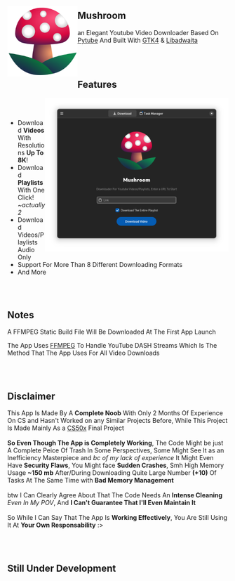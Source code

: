 <img src="https://raw.githubusercontent.com/azab246/Mushroom/Main/src/res/Mushroom.svg" align="left" height="160px" vspace="20px">

## Mushroom 

an Elegant Youtube Video Downloader Based On [Pytube](https://github.com/pytube/pytube) And Built With [GTK4](https://github.com/GNOME/pygobject) & [Libadwaita](https://gitlab.gnome.org/GNOME/libadwaita)
<br><br><br><br>

## Features
<img src="https://raw.githubusercontent.com/azab246/Mushroom/Main/Screenshots/01-dark-prealpha.png" height="350px" align="right">
<br><br>

- Download __Videos__ With Resolutions __Up To 8K__!
- Download __Playlists__ With One Click! _~actually 2_
- Download Videos/Playlists Audio Only
- Support For More Than 8 Different Downloading Formats
- And More

<br><br>

## Notes
A FFMPEG Static Build File Will Be Downloaded At The First App Launch

The App Uses [FFMPEG](https://ffmpeg.org/) To Handle YouTube DASH Streams Which Is The Method That The App Uses For All Video Downloads

<br><br>


## Disclaimer

This App Is Made By A __Complete Noob__ With Only 2 Months Of Experience On CS and Hasn't Worked on any Similar Projects Before, While This Project Is Made Mainly As a [CS50x](https://cs50.harvard.edu/x/2022/) Final Project     
<br>
 __So Even Though The App is Completely Working__, The Code Might be just A Complete Peice Of Trash In Some Perspectives,
Some Might See It as an Inefficiency Masterpiece and _bc of my lack of experience_ It Might Even Have __Security Flaws__, You Might face __Sudden Crashes__, Smh High Memory Usage __~150 mb__ After/During Downloading Quite Large Number __(+10)__ Of Tasks At The Same Time with __Bad Memory Management__    
<br>
btw I Can Clearly Agree About That The Code Needs An __Intense Cleaning__ _Even In My POV_, And __I Can't Guarantee That I'll Even Maintain It__  
<br>
So While I Can Say That The App Is __Working Effectively__,
You Are Still Using It At __Your Own Responsability__ :>

<br><br>

## Still Under Development

